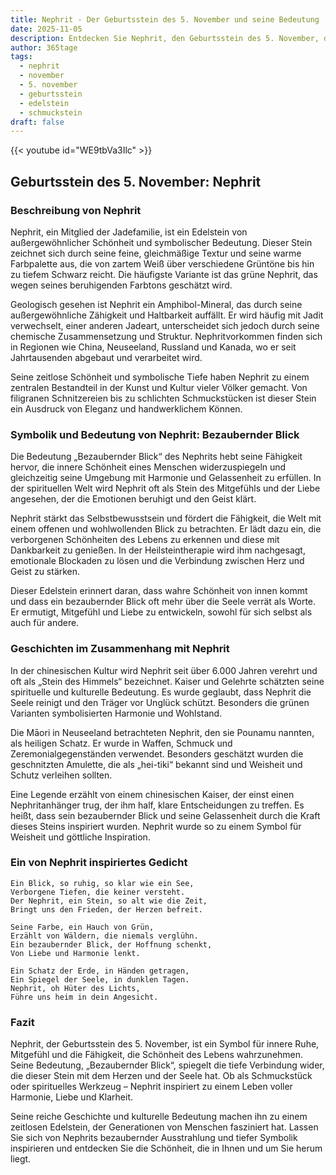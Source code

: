 ```yaml
---
title: Nephrit - Der Geburtsstein des 5. November und seine Bedeutung
date: 2025-11-05
description: Entdecken Sie Nephrit, den Geburtsstein des 5. November, der Bezaubernder Blick symbolisiert. Seine Symbolik und Geschichte werden Sie inspirieren.
author: 365tage
tags:
  - nephrit
  - november
  - 5. november
  - geburtsstein
  - edelstein
  - schmuckstein
draft: false
---
```


{{< youtube id="WE9tbVa3Ilc" >}}


## Geburtsstein des 5. November: Nephrit

### Beschreibung von Nephrit

Nephrit, ein Mitglied der Jadefamilie, ist ein Edelstein von außergewöhnlicher Schönheit und symbolischer Bedeutung. Dieser Stein zeichnet sich durch seine feine, gleichmäßige Textur und seine warme Farbpalette aus, die von zartem Weiß über verschiedene Grüntöne bis hin zu tiefem Schwarz reicht. Die häufigste Variante ist das grüne Nephrit, das wegen seines beruhigenden Farbtons geschätzt wird.

Geologisch gesehen ist Nephrit ein Amphibol-Mineral, das durch seine außergewöhnliche Zähigkeit und Haltbarkeit auffällt. Er wird häufig mit Jadit verwechselt, einer anderen Jadeart, unterscheidet sich jedoch durch seine chemische Zusammensetzung und Struktur. Nephritvorkommen finden sich in Regionen wie China, Neuseeland, Russland und Kanada, wo er seit Jahrtausenden abgebaut und verarbeitet wird.

Seine zeitlose Schönheit und symbolische Tiefe haben Nephrit zu einem zentralen Bestandteil in der Kunst und Kultur vieler Völker gemacht. Von filigranen Schnitzereien bis zu schlichten Schmuckstücken ist dieser Stein ein Ausdruck von Eleganz und handwerklichem Können.

### Symbolik und Bedeutung von Nephrit: Bezaubernder Blick

Die Bedeutung „Bezaubernder Blick“ des Nephrits hebt seine Fähigkeit hervor, die innere Schönheit eines Menschen widerzuspiegeln und gleichzeitig seine Umgebung mit Harmonie und Gelassenheit zu erfüllen. In der spirituellen Welt wird Nephrit oft als Stein des Mitgefühls und der Liebe angesehen, der die Emotionen beruhigt und den Geist klärt.

Nephrit stärkt das Selbstbewusstsein und fördert die Fähigkeit, die Welt mit einem offenen und wohlwollenden Blick zu betrachten. Er lädt dazu ein, die verborgenen Schönheiten des Lebens zu erkennen und diese mit Dankbarkeit zu genießen. In der Heilsteintherapie wird ihm nachgesagt, emotionale Blockaden zu lösen und die Verbindung zwischen Herz und Geist zu stärken.

Dieser Edelstein erinnert daran, dass wahre Schönheit von innen kommt und dass ein bezaubernder Blick oft mehr über die Seele verrät als Worte. Er ermutigt, Mitgefühl und Liebe zu entwickeln, sowohl für sich selbst als auch für andere.

### Geschichten im Zusammenhang mit Nephrit

In der chinesischen Kultur wird Nephrit seit über 6.000 Jahren verehrt und oft als „Stein des Himmels“ bezeichnet. Kaiser und Gelehrte schätzten seine spirituelle und kulturelle Bedeutung. Es wurde geglaubt, dass Nephrit die Seele reinigt und den Träger vor Unglück schützt. Besonders die grünen Varianten symbolisierten Harmonie und Wohlstand.

Die Māori in Neuseeland betrachteten Nephrit, den sie Pounamu nannten, als heiligen Schatz. Er wurde in Waffen, Schmuck und Zeremonialgegenständen verwendet. Besonders geschätzt wurden die geschnitzten Amulette, die als „hei-tiki“ bekannt sind und Weisheit und Schutz verleihen sollten.

Eine Legende erzählt von einem chinesischen Kaiser, der einst einen Nephritanhänger trug, der ihm half, klare Entscheidungen zu treffen. Es heißt, dass sein bezaubernder Blick und seine Gelassenheit durch die Kraft dieses Steins inspiriert wurden. Nephrit wurde so zu einem Symbol für Weisheit und göttliche Inspiration.

### Ein von Nephrit inspiriertes Gedicht

```
Ein Blick, so ruhig, so klar wie ein See,  
Verborgene Tiefen, die keiner versteht.  
Der Nephrit, ein Stein, so alt wie die Zeit,  
Bringt uns den Frieden, der Herzen befreit.  

Seine Farbe, ein Hauch von Grün,  
Erzählt von Wäldern, die niemals verglühn.  
Ein bezaubernder Blick, der Hoffnung schenkt,  
Von Liebe und Harmonie lenkt.  

Ein Schatz der Erde, in Händen getragen,  
Ein Spiegel der Seele, in dunklen Tagen.  
Nephrit, oh Hüter des Lichts,  
Führe uns heim in dein Angesicht.  
```

### Fazit

Nephrit, der Geburtsstein des 5. November, ist ein Symbol für innere Ruhe, Mitgefühl und die Fähigkeit, die Schönheit des Lebens wahrzunehmen. Seine Bedeutung, „Bezaubernder Blick“, spiegelt die tiefe Verbindung wider, die dieser Stein mit dem Herzen und der Seele hat. Ob als Schmuckstück oder spirituelles Werkzeug – Nephrit inspiriert zu einem Leben voller Harmonie, Liebe und Klarheit.

Seine reiche Geschichte und kulturelle Bedeutung machen ihn zu einem zeitlosen Edelstein, der Generationen von Menschen fasziniert hat. Lassen Sie sich von Nephrits bezaubernder Ausstrahlung und tiefer Symbolik inspirieren und entdecken Sie die Schönheit, die in Ihnen und um Sie herum liegt.